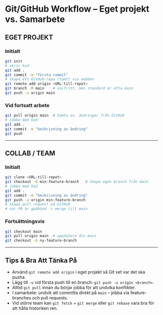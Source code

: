 # Git/GitHub Workflow – Eget projekt vs. Samarbete

## **EGET PROJEKT**

### Initialt
```bash
git init
# skriv kod
git add .
git commit -m "första commit"
# skapa ett GitHub-repo (tomt) via webben
git remote add origin <URL-till-repot>
git branch -M main    # valfritt, men standard är ofta main
git push -u origin main
```

### Vid fortsatt arbete
```bash
git pull origin main  # hämta ev. ändringar från GitHub
# jobba med kod
git add .
git commit -m "beskrivning av ändring"
git push
```

---

## **COLLAB / TEAM**

### Initialt
```bash
git clone <URL-till-repot>
git checkout -b min-feature-branch   # skapa egen branch från main
# jobba med kod
git add .
git commit -m "beskrivning av ändring"
git push -u origin min-feature-branch
# skapa pull request på GitHub
# när PR är godkänd -> merge till main
```

### Fortsättningsvis
```bash
git checkout main
git pull origin main  # uppdatera din main
git checkout -b ny-feature-branch
```

---

## **Tips & Bra Att Tänka På**
- Använd `git remote add origin` i eget projekt så Git vet var det ska pusha.
- Lägg till `-u` vid första push till en branch: `git push -u origin <branch>`.
- Alltid `git pull` innan du börjar jobba för att undvika konflikter.
- I samarbete: undvik att committa direkt på `main` – jobba via feature-branches och pull requests.
- Vid större team kan `git fetch` + `git merge` eller `git rebase` vara bra för att hålla historiken ren.
